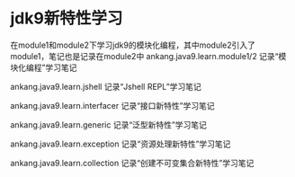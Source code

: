# jdk9新特性学习

在module1和module2下学习jdk9的模块化编程，其中module2引入了module1，笔记也是记录在module2中
ankang.java9.learn.module1/2 记录“模块化编程”学习笔记

ankang.java9.learn.jshell 记录“Jshell REPL”学习笔记

ankang.java9.learn.interfacer 记录“接口新特性”学习笔记

ankang.java9.learn.generic 记录“泛型新特性”学习笔记

ankang.java9.learn.exception 记录“资源处理新特性”学习笔记

ankang.java9.learn.collection 记录“创建不可变集合新特性”学习笔记

